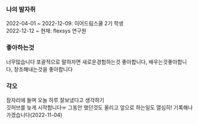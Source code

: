 ### 나의 발자취
2022-04-01 ~ 2022-12-09: 이어드림스쿨 2기 학생  
2022-12-12 ~ 현재: flexsys 연구원

### 좋아하는것
너무많습니다 포괄적으로 말하자면 새로운경험하는것 좋아합니다, 배우는것좋아합니다, 창조해내는것을 좋아합니다

### 각오
잠자리에 들며 오늘 하루 잘보냈다고 생각하기  
깃허브를 늦게 시작합니다ㅠ 그동안 했던것도 올리고 앞으로 하는일도 열심히! 기록해나가겠습니다(2022-11-04)

